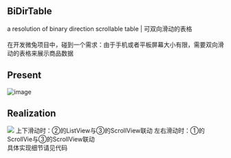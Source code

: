 ## BiDirTable
a resolution of binary direction scrollable table | 可双向滑动的表格  
<br>在开发微兔项目中，碰到一个需求：由于手机或者平板屏幕大小有限，需要双向滑动的表格来展示商品数据

## Present
![image](https://raw.githubusercontent.com/lungerWang/BiDirTable/master/DifDirTable.gif)

## Realization
![](https://raw.githubusercontent.com/lungerWang/BiDirTable/master/BiDirTable.png)
上下滑动时：②的ListView与③的ScrollView联动
左右滑动时：①的ScrollVie与③的ScrollView联动  
具体实现细节请见代码
